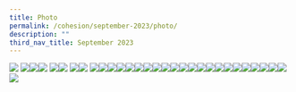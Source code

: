 ```yaml
---
title: Photo
permalink: /cohesion/september-2023/photo/
description: ""
third_nav_title: September 2023
---
```

![](/images/Cohesion/Sep%202023/3-takeaways.png)
![](/images/Cohesion/Sep%202023/aisah%20q.png)![](/images/Cohesion/Sep%202023/aisah1.png)![](/images/Cohesion/Sep%202023/aisah2.png)
![](/images/Cohesion/Sep%202023/aisah3.png)![](/images/Cohesion/Sep%202023/aisah4.png)
![](/images/Cohesion/Sep%202023/charlotte.png)![](/images/Cohesion/Sep%202023/famk-infographics.png)
![](/images/Cohesion/Sep%202023/famk-committee.png)![](/images/Cohesion/Sep%202023/famk-quote.png)![](/images/Cohesion/Sep%202023/famk-timeline.png)![](/images/Cohesion/Sep%202023/famk-title.png)![](/images/Cohesion/Sep%202023/froggie-logo.png)![](/images/Cohesion/Sep%202023/gbc_nw.png)![](/images/Cohesion/Sep%202023/get-green-kv.gif)![](/images/Cohesion/Sep%202023/in-photo.png)![](/images/Cohesion/Sep%202023/kok%20jpg.png)![](/images/Cohesion/Sep%202023/kopi1%20pic.png)![](/images/Cohesion/Sep%202023/kopi2%20pic.png)![](/images/Cohesion/Sep%202023/ong%20pic.png)![](/images/Cohesion/Sep%202023/pitch%20pic.png)![](/images/Cohesion/Sep%202023/qigong-logo.png)![](/images/Cohesion/Sep%202023/qigong-title.png)![](/images/Cohesion/Sep%202023/ruziah.png)![](/images/Cohesion/Sep%202023/ruziah1.png)![](/images/Cohesion/Sep%202023/ruziah2.png)![](/images/Cohesion/Sep%202023/ruziah3.png)![](/images/Cohesion/Sep%202023/sustainable-future.png)![](/images/Cohesion/Sep%202023/uplifting-infograhics.png)![](/images/Cohesion/Sep%202023/uplifting-kv.jpg)![](/images/Cohesion/Sep%202023/uplifting-quote.png)